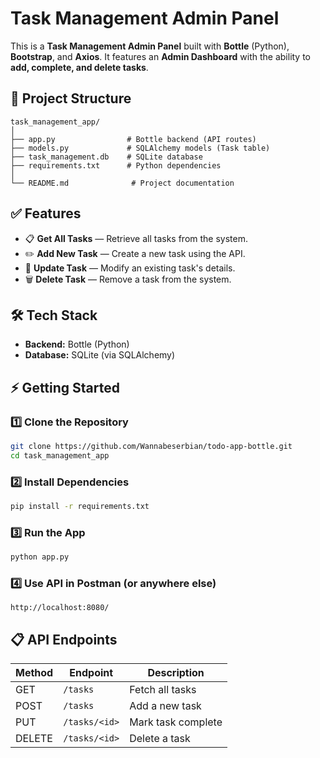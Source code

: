# Task Management Admin Panel

This is a **Task Management Admin Panel** built with **Bottle** (Python), **Bootstrap**, and **Axios**. It features an **Admin Dashboard** with the ability to **add, complete, and delete tasks**.

## 📁 Project Structure

```
task_management_app/
│
├── app.py                # Bottle backend (API routes)
├── models.py             # SQLAlchemy models (Task table)
├── task_management.db    # SQLite database
├── requirements.txt      # Python dependencies
│
└── README.md              # Project documentation
```

## ✅ Features

- 📋 **Get All Tasks** — Retrieve all tasks from the system.
- ✏️ **Add New Task** — Create a new task using the API.
- 🔄 **Update Task** — Modify an existing task's details.
- 🗑️ **Delete Task** — Remove a task from the system.

## 🛠️ Tech Stack

- **Backend:** Bottle (Python)
- **Database:** SQLite (via SQLAlchemy)

## ⚡ Getting Started

### 1️⃣ Clone the Repository

```bash
git clone https://github.com/Wannabeserbian/todo-app-bottle.git
cd task_management_app
```

### 2️⃣ Install Dependencies

```bash
pip install -r requirements.txt
```

### 3️⃣ Run the App

```bash
python app.py
```

### 4️⃣ Use API in Postman (or anywhere else)

```
http://localhost:8080/
```

## 📋 API Endpoints

| Method | Endpoint      | Description        |
| ------ | ------------- | ------------------ |
| GET    | `/tasks`      | Fetch all tasks    |
| POST   | `/tasks`      | Add a new task     |
| PUT    | `/tasks/<id>` | Mark task complete |
| DELETE | `/tasks/<id>` | Delete a task      |
